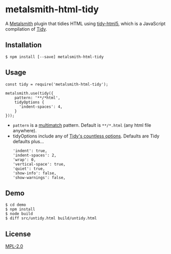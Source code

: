 # metalsmith-html-tidy

A [Metalsmith](http://metalsmith.io) plugin that tidies HTML using [tidy-html5](https://www.npmjs.com/package/tidy-html5),
which is a JavaScript compilation of [Tidy](http://www.html-tidy.org/).

## Installation

```
$ npm install [--save] metalsmith-html-tidy
```

## Usage

```
const tidy = require('metalsmith-html-tidy');

metalsmith.use(tidy({
    pattern: '**/*html',
    tidyOptions {
      'indent-spaces': 4,
    }
}));
```

* `pattern` is a [multimatch](https://www.npmjs.com/package/multimatch) pattern. Default is `**/*.html` (any html file anywhere).
* tidyOptions include any of [Tidy's countless options](http://api.html-tidy.org/tidy/tidylib_api_5.1.25/quick_ref.html). Defaults are Tidy defaults plus...
  ```
  'indent': true,
  'indent-spaces': 2,
  'wrap': 0,
  'vertical-space': true,
  'quiet': true,
  'show-info': false,
  'show-warnings': false,
  ```

## Demo

```
$ cd demo
$ npm install
$ node build
$ diff src/untidy.html build/untidy.html
```


## License
[MPL-2.0](https://www.mozilla.org/en-US/MPL/2.0/)
